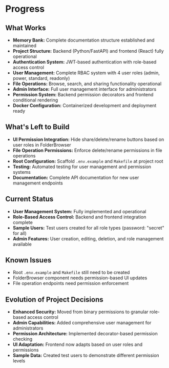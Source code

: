 # Progress

## What Works
- **Memory Bank:** Complete documentation structure established and maintained
- **Project Structure:** Backend (Python/FastAPI) and frontend (React) fully operational
- **Authentication System:** JWT-based authentication with role-based access control
- **User Management:** Complete RBAC system with 4 user roles (admin, power, standard, readonly)
- **File Operations:** Browse, search, and sharing functionality operational
- **Admin Interface:** Full user management interface for administrators
- **Permission System:** Backend permission decorators and frontend conditional rendering
- **Docker Configuration:** Containerized development and deployment ready

## What's Left to Build
- **UI Permission Integration:** Hide share/delete/rename buttons based on user roles in FolderBrowser
- **File Operation Permissions:** Enforce delete/rename permissions in file operations
- **Root Configuration:** Scaffold `.env.example` and `Makefile` at project root
- **Testing:** Automated testing for user management and permission systems
- **Documentation:** Complete API documentation for new user management endpoints

## Current Status
- **User Management System:** Fully implemented and operational
- **Role-Based Access Control:** Backend and frontend integration complete
- **Sample Users:** Test users created for all role types (password: "secret" for all)
- **Admin Features:** User creation, editing, deletion, and role management available

## Known Issues
- Root `.env.example` and `Makefile` still need to be created
- FolderBrowser component needs permission-based UI updates
- File operation endpoints need permission enforcement

## Evolution of Project Decisions
- **Enhanced Security:** Moved from binary permissions to granular role-based access control
- **Admin Capabilities:** Added comprehensive user management for administrators
- **Permission Architecture:** Implemented decorator-based permission checking
- **UI Adaptation:** Frontend now adapts based on user roles and permissions
- **Sample Data:** Created test users to demonstrate different permission levels

